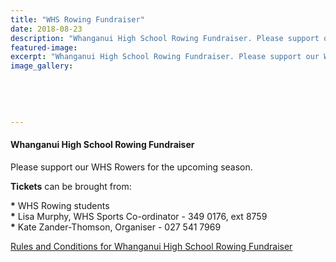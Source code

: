 ```yaml
---
title: "WHS Rowing Fundraiser"
date: 2018-08-23
description: "Whanganui High School Rowing Fundraiser. Please support our WHS Rowers for the upcoming season..."
featured-image: 
excerpt: "Whanganui High School Rowing Fundraiser. Please support our WHS Rowers for the upcoming season."
image_gallery:
    
    
    
    
    
---
```


<h4>Whanganui High School Rowing Fundraiser</h4>
<p>Please support our WHS Rowers for the upcoming season.</p>
<p><strong>Tickets</strong> can be brought from:</p>
<p><strong>*</strong> WHS Rowing students<br /><strong>*</strong> Lisa Murphy, WHS Sports Co-ordinator - 349 0176, ext 8759<br /><strong>*</strong> Kate Zander-Thomson, Organiser - 027 541 7969&nbsp;</p>
<p><a href="http://c1940652.r52.cf0.rackcdn.com/5b7e15ddff2a7c03cc0002c0/Rules-and-Conditions-for-Whanganui-High-School-Rowing.pdf">Rules and Conditions for Whanganui High School Rowing Fundraiser</a></p>

